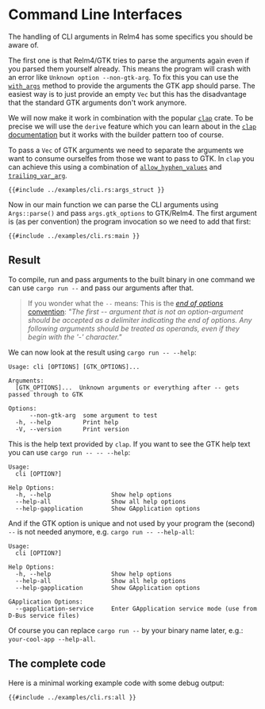 # Command Line Interfaces

The handling of CLI arguments in Relm4 has some specifics you should be aware of.

The first one is that Relm4/GTK tries to parse the arguments again even if you parsed them yourself already.
This means the program will crash with an error like `Unknown option --non-gtk-arg`.
To fix this you can use the [`with_args`](https://docs.rs/relm4/latest/relm4/struct.RelmApp.html#method.with_args) method to provide the arguments the GTK app should parse.
The easiest way is to just provide an empty `Vec` but this has the disadvantage that the standard GTK arguments don't work anymore.

We will now make it work in combination with the popular [`clap`](https://docs.rs/clap/latest/clap/) crate.
To be precise we will use the `derive` feature which you can learn about in the [`clap` documentation](https://docs.rs/clap/latest/clap/_derive/_tutorial/chapter_0/index.html) but it works with the builder pattern too of course.

To pass a `Vec` of GTK arguments we need to separate the arguments we want to consume ourselfes from those we want to pass to GTK.
In `clap` you can achieve this using a combination of [`allow_hyphen_values`](https://docs.rs/clap/latest/clap/struct.Arg.html#method.allow_hyphen_values) and [`trailing_var_arg`](https://docs.rs/clap/latest/clap/struct.Arg.html#method.trailing_var_arg).
```rust,no_run,noplayground
{{#include ../examples/cli.rs:args_struct }}
```

Now in our main function we can parse the CLI arguments using `Args::parse()` and pass `args.gtk_options` to GTK/Relm4.
The first argument is (as per convention) the program invocation so we need to add that first:
```rust,no_run,noplayground
{{#include ../examples/cli.rs:main }}
```

## Result
To compile, run and pass arguments to the built binary in one command we can use `cargo run --` and pass our arguments after that.
> If you wonder what the `--` means: This is the [*end of options* convention](https://pubs.opengroup.org/onlinepubs/9699919799/basedefs/V1_chap12.html#tag_12_02):
> *"The first -- argument that is not an option-argument should be accepted as a delimiter indicating the end of options. Any following arguments should be treated as operands, even if they begin with the '-' character."*

We can now look at the result using `cargo run -- --help`:
```
Usage: cli [OPTIONS] [GTK_OPTIONS]...

Arguments:
  [GTK_OPTIONS]...  Unknown arguments or everything after -- gets passed through to GTK

Options:
      --non-gtk-arg  some argument to test
  -h, --help         Print help
  -V, --version      Print version
```

This is the help text provided by `clap`.
If you want to see the GTK help text you can use `cargo run -- -- --help`:
```
Usage:
  cli [OPTION?]

Help Options:
  -h, --help                 Show help options
  --help-all                 Show all help options
  --help-gapplication        Show GApplication options
```
And if the GTK option is unique and not used by your program the (second) `--` is not needed anymore, e.g. `cargo run -- --help-all`:
```
Usage:
  cli [OPTION?]

Help Options:
  -h, --help                 Show help options
  --help-all                 Show all help options
  --help-gapplication        Show GApplication options

GApplication Options:
  --gapplication-service     Enter GApplication service mode (use from D-Bus service files)
```

Of course you can replace `cargo run --` by your binary name later, e.g.: `your-cool-app --help-all`.

## The complete code

Here is a minimal working example code with some debug output:

```rust,no_run,noplayground
{{#include ../examples/cli.rs:all }}
```
